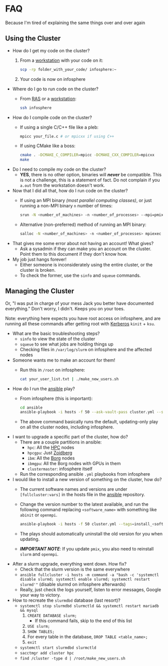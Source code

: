 # FAQ

Because I'm tired of explaining the same things over and over again

## Using the Cluster

* How do I get my code on the cluster?
  1. From a [workstation](../workstations/) with your code on it:

     ```bash
     scp -rp folder_with_your_code/ infosphere:~
     ```

  2. Your code is now on infosphere
* Where do I go to run code on the cluster?
  * From [RAS](../remote-access/) or a [workstation](../workstations/):

    ```bash
    ssh infosphere
    ```
* How do I compile code on the cluster?
  * If using a single C/C++ file like a pleb:

    ```bash
    mpicc your_file.c # or mpicxx if using C++
    ```

  * If using CMake like a boss:

    ```bash
    cmake . -DCMAKE_C_COMPILER=mpicc -DCMAKE_CXX_COMPILER=mpicxx
    make
    ```
* Do I need to compile my code on the cluster?
  * **YES**, there is no other option, binaries will _**never**_ be compatible. This is not a challenge, this is a statement of fact. Do not complain if you `a.out` from the workstation doesn't work.
* Now that I did all that, how do I run code on the cluster?
  * If using an MPI binary _\(most parallel computing classes\)_, or just running a non-MPI binary `n` number of times:

    ```bash
    srun -N <number_of_machines> -n <number_of_processes> --mpi=pmix_v2 ./your_binary --your-binary-flags
    ```

  * Alternative \(non-preferred\) method of running an MPI binary:

    ```bash
    salloc -N <number_of_machines> -n <number_of_processes> mpiexec ./your_binary --your-binary-flags
    ```
* That gives me some error about not having an account! What gives?
  * Ask a sysadmin if they can make you an account on the cluster. Point them to this document if they don't know how.
* My job just hangs forever!
  * Either someone is inconsiderately using the entire cluster, or the cluster is broken.
  * To check the former, use the `sinfo` and `squeue` commands.

## Managing the Cluster

Or, "I was put in charge of your mess Jack you better have documented everything." Don't worry, I didn't. Keeps you on your toes.

Note: everything here expects you have root access on infosphere, and are running all these commands after getting root with [Kerberos](../../technologies/authentication/kerberos.md) `kinit` + `ksu`.

* What are the basic troubleshooting steps?
  * `sinfo` to view the state of the cluster
  * `squeue` to see what jobs are holding things up
  * Checking files in `/var/log/slurm` on infosphere and the affected nodes
* Someone wants me to make an account for them!
  * Run this in `/root` on infosphere:

    ```bash
    cat your_user_list.txt | ./make_new_users.sh
    ```
* How do I run the [ansible](../../technologies/tools/ansible.md) play?
  * From infosphere \(this is important\):

    ```bash
    cd ansible
    ansible-playbook -i hosts -f 50 --ask-vault-pass cluster.yml --skip-tags=install
    ```

  * The above command basically runs the default, updating-only play on all the cluster nodes, including infosphere.
* I want to upgrade a specific part of the cluster, how do?
  * There are a couple partitions in ansible:
    * `hpc`: All the [HPC](../../machines/hpc-cluster/) nodes
    * `hpcgpu`: Just [Zoidberg](../../machines/hpc-cluster/zoidberg.md)
    * `ibm`: All the [Borg](../../machines/borg-cluster.md) nodes
    * `ibmgpu`: All the Borg nodes with GPUs in them
    * `clustermaster`: infosphere itself
  * Run the corresponding ansible `.yml` playbooks from infosphere
* I would like to install a new version of something on the cluster, how do?
  * The current software names and versions are under `[fullcluster:vars]` in the hosts file in the [ansible](../../technologies/tools/ansible.md) repository.
  * Change the version number to the latest available, and run the following command replacing `<software_name>` with something like `abinit` or `openmpi`.

    ```bash
    ansible-playbook -i hosts -f 50 cluster.yml --tags=install_<software_name>
    ```

  * The plays should automatically uninstall the old version for you when updating.
  * _**IMPORTANT NOTE**_: If you update `pmix`, you also need to reinstall `slurm` and `openmpi`.
* After a slurm upgrade, everything went down. How fix?
  * Check that the slurm version is the same everywhere
  * `ansible fullcluster -i hosts -m command -a "bash -c 'systemctl disable slurmd; systemctl enable slurmd; systemctl restart slurmd'"` \(disable slurmd on infosphere afterwards\)
  * Really, just check the logs yourself, listen to error messages, Google your way to victory.
* How to recreate the `slurmdbd` database \(last resort\)?
  * `systemctl stop slurmdbd slurmctld && systemctl restart mariadb && mysql`
    1. `CREATE DATABASE slurm;`
       * If this command fails, skip to the end of this list
    2. `USE slurm;`
    3. `SHOW TABLES;`
    4. For every table in the database, `DROP TABLE <table_name>;`
    5. `exit`
  * `systemctl start slurmdbd slurmctld`
  * `sacctmgr add cluster hpc`
  * `find /cluster -type d | /root/make_new_users.sh`

